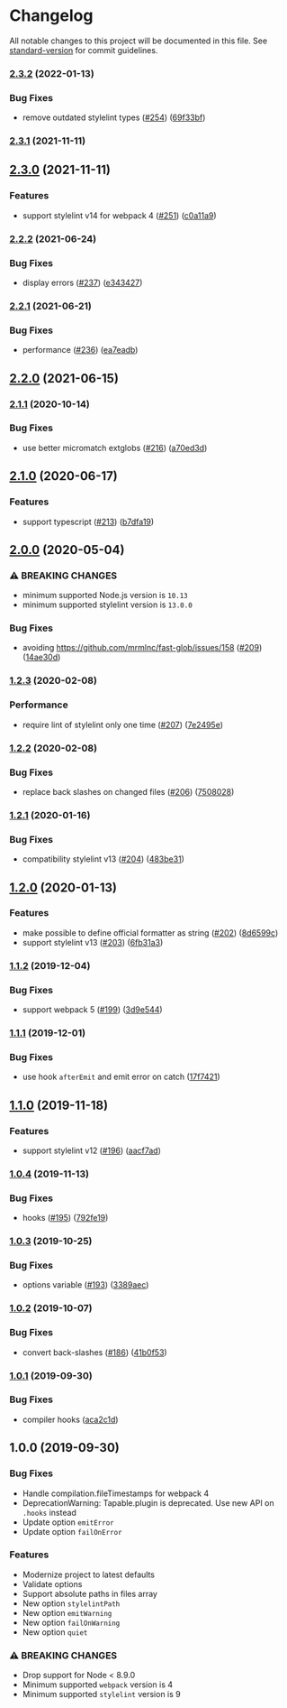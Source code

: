 # Changelog

All notable changes to this project will be documented in this file. See [standard-version](https://github.com/conventional-changelog/standard-version) for commit guidelines.

### [2.3.2](https://github.com/webpack-contrib/stylelint-webpack-plugin/compare/v2.3.1...v2.3.2) (2022-01-13)


### Bug Fixes

* remove outdated stylelint types ([#254](https://github.com/webpack-contrib/stylelint-webpack-plugin/issues/254)) ([69f33bf](https://github.com/webpack-contrib/stylelint-webpack-plugin/commit/69f33bf76b1c597c80b204966010c5b78ad9662f))

### [2.3.1](https://github.com/webpack-contrib/stylelint-webpack-plugin/compare/v2.3.0...v2.3.1) (2021-11-11)

## [2.3.0](https://github.com/webpack-contrib/stylelint-webpack-plugin/compare/v2.2.2...v2.3.0) (2021-11-11)


### Features

* support stylelint v14 for webpack 4 ([#251](https://github.com/webpack-contrib/stylelint-webpack-plugin/issues/251)) ([c0a11a9](https://github.com/webpack-contrib/stylelint-webpack-plugin/commit/c0a11a959ad0040991084b3f74744492415f8973))

### [2.2.2](https://github.com/webpack-contrib/stylelint-webpack-plugin/compare/v2.2.1...v2.2.2) (2021-06-24)


### Bug Fixes

* display errors ([#237](https://github.com/webpack-contrib/stylelint-webpack-plugin/issues/237)) ([e343427](https://github.com/webpack-contrib/stylelint-webpack-plugin/commit/e343427ccf877bfaa997d9ca988a0de64466dd74))

### [2.2.1](https://github.com/webpack-contrib/stylelint-webpack-plugin/compare/v2.2.0...v2.2.1) (2021-06-21)


### Bug Fixes

* performance ([#236](https://github.com/webpack-contrib/stylelint-webpack-plugin/issues/236)) ([ea7eadb](https://github.com/webpack-contrib/stylelint-webpack-plugin/commit/ea7eadb9c194b0ee4b8c3c733ad8ef93c2b2b78d))

## [2.2.0](https://github.com/webpack-contrib/stylelint-webpack-plugin/compare/v2.1.1...v2.2.0) (2021-06-15)

### [2.1.1](https://github.com/webpack-contrib/stylelint-webpack-plugin/compare/v1.2.3...v2.1.1) (2020-10-14)

### Bug Fixes

* use better micromatch extglobs ([#216](https://github.com/webpack-contrib/stylelint-webpack-plugin/issues/216)) ([a70ed3d](https://github.com/webpack-contrib/stylelint-webpack-plugin/commit/a70ed3d6b6d8da90bf4dc371057cbe1433b4558d))

## [2.1.0](https://github.com/webpack-contrib/stylelint-webpack-plugin/compare/v1.2.3...v2.1.0) (2020-06-17)


### Features

* support typescript ([#213](https://github.com/webpack-contrib/stylelint-webpack-plugin/issues/213)) ([b7dfa19](https://github.com/webpack-contrib/stylelint-webpack-plugin/commit/b7dfa195b7836bad7ac94a64a0c0a6163021a3e7))

## [2.0.0](https://github.com/webpack-contrib/stylelint-webpack-plugin/compare/v1.2.3...v2.0.0) (2020-05-04)

### ⚠ BREAKING CHANGES

* minimum supported Node.js version is `10.13`
* minimum supported stylelint version is `13.0.0`

### Bug Fixes

* avoiding https://github.com/mrmlnc/fast-glob/issues/158 ([#209](https://github.com/webpack-contrib/stylelint-webpack-plugin/issues/209)) ([14ae30d](https://github.com/webpack-contrib/stylelint-webpack-plugin/commit/14ae30df8a6d6b629c4e1fa647b4c6989377aec8))

### [1.2.3](https://github.com/webpack-contrib/stylelint-webpack-plugin/compare/v1.2.2...v1.2.3) (2020-02-08)


### Performance

* require lint of stylelint only one time ([#207](https://github.com/webpack-contrib/stylelint-webpack-plugin/issues/207)) ([7e2495e](https://github.com/webpack-contrib/stylelint-webpack-plugin/commit/7e2495e6ba4d8cebb7f07cc9418020ea494670f8)) 

### [1.2.2](https://github.com/webpack-contrib/stylelint-webpack-plugin/compare/v1.2.1...v1.2.2) (2020-02-08)


### Bug Fixes

* replace back slashes on changed files ([#206](https://github.com/webpack-contrib/stylelint-webpack-plugin/issues/206)) ([7508028](https://github.com/webpack-contrib/stylelint-webpack-plugin/commit/7508028398d366c37d1a14e254baec9dc39b816c))

### [1.2.1](https://github.com/webpack-contrib/stylelint-webpack-plugin/compare/v1.2.0...v1.2.1) (2020-01-16)


### Bug Fixes

* compatibility stylelint v13 ([#204](https://github.com/webpack-contrib/stylelint-webpack-plugin/issues/204)) ([483be31](https://github.com/webpack-contrib/stylelint-webpack-plugin/commit/483be318450ec9a4f9eeb4bf1b1db203ba0c863d))

## [1.2.0](https://github.com/webpack-contrib/stylelint-webpack-plugin/compare/v1.1.2...v1.2.0) (2020-01-13)


### Features

* make possible to define official formatter as string ([#202](https://github.com/webpack-contrib/stylelint-webpack-plugin/issues/202)) ([8d6599c](https://github.com/webpack-contrib/stylelint-webpack-plugin/commit/8d6599c3f2f0e26d1515b01f6ecbafabeaa68fac))
* support stylelint v13 ([#203](https://github.com/webpack-contrib/stylelint-webpack-plugin/issues/203)) ([6fb31a3](https://github.com/webpack-contrib/stylelint-webpack-plugin/commit/6fb31a3931cb9d7cb0ce8cc99c9db28f928c82f4))

### [1.1.2](https://github.com/webpack-contrib/stylelint-webpack-plugin/compare/v1.1.1...v1.1.2) (2019-12-04)


### Bug Fixes

* support webpack 5 ([#199](https://github.com/webpack-contrib/stylelint-webpack-plugin/issues/199)) ([3d9e544](https://github.com/webpack-contrib/stylelint-webpack-plugin/commit/3d9e544f31172b7c01f4bd7c7254cfc7e38466c9))

### [1.1.1](https://github.com/webpack-contrib/stylelint-webpack-plugin/compare/v1.1.0...v1.1.1) (2019-12-01)


### Bug Fixes

* use hook `afterEmit` and emit error on catch ([17f7421](https://github.com/webpack-contrib/stylelint-webpack-plugin/commit/17f7421030e6a5b589b2cab015d9af80b868ca95))

## [1.1.0](https://github.com/webpack-contrib/stylelint-webpack-plugin/compare/v1.0.4...v1.1.0) (2019-11-18)


### Features

* support stylelint v12 ([#196](https://github.com/webpack-contrib/stylelint-webpack-plugin/issues/196)) ([aacf7ad](https://github.com/webpack-contrib/stylelint-webpack-plugin/commit/aacf7ad))

### [1.0.4](https://github.com/webpack-contrib/stylelint-webpack-plugin/compare/v1.0.3...v1.0.4) (2019-11-13)


### Bug Fixes

* hooks ([#195](https://github.com/webpack-contrib/stylelint-webpack-plugin/issues/195)) ([792fe19](https://github.com/webpack-contrib/stylelint-webpack-plugin/commit/792fe19))

### [1.0.3](https://github.com/webpack-contrib/stylelint-webpack-plugin/compare/v1.0.2...v1.0.3) (2019-10-25)


### Bug Fixes

* options variable ([#193](https://github.com/webpack-contrib/stylelint-webpack-plugin/issues/193)) ([3389aec](https://github.com/webpack-contrib/stylelint-webpack-plugin/commit/3389aec))

### [1.0.2](https://github.com/webpack-contrib/stylelint-webpack-plugin/compare/v1.0.1...v1.0.2) (2019-10-07)


### Bug Fixes

* convert back-slashes ([#186](https://github.com/webpack-contrib/stylelint-webpack-plugin/issues/186)) ([41b0f53](https://github.com/webpack-contrib/stylelint-webpack-plugin/commit/41b0f53))

### [1.0.1](https://github.com/webpack-contrib/stylelint-webpack-plugin/compare/v1.0.0...v1.0.1) (2019-09-30)


### Bug Fixes

* compiler hooks ([aca2c1d](https://github.com/webpack-contrib/stylelint-webpack-plugin/commit/aca2c1d))

## 1.0.0 (2019-09-30)

### Bug Fixes

* Handle compilation.fileTimestamps for webpack 4
* DeprecationWarning: Tapable.plugin is deprecated. Use new API on `.hooks` instead
* Update option `emitError`
* Update option `failOnError`

### Features

* Modernize project to latest defaults
* Validate options
* Support absolute paths in files array
* New option `stylelintPath`
* New option `emitWarning`
* New option `failOnWarning`
* New option `quiet`

### ⚠ BREAKING CHANGES

* Drop support for Node < 8.9.0
* Minimum supported `webpack` version is 4
* Minimum supported `stylelint` version is 9
